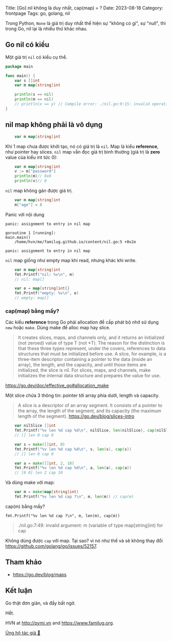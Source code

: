 Title: [Go] nil không là duy nhất, cap(map) = ?
Date: 2023-08-18
Category: frontpage
Tags: go, golang, nil

Trong Python, `None` là giá trị duy nhất thể hiện sự "không có gì", sự "null", thì trong Go, nil lại là nhiều thứ khác nhau.

## Go nil có kiểu
Một giá trị `nil` có kiểu cụ thể.

```go
package main

func main() {
	var s []int
	var m map[string]int

	println(s == nil)
	println(m == nil)
	// println(x == y) // Compile error: ./nil.go:9:15: invalid operation: s == m (mismatched types []int and map[string]int)
}
```

## nil map không phải là vô dụng
```go
    var m map[string]int
```
Khi 1 map chưa được khởi tạo, nó có giá trị là `nil`.
Map là kiểu **reference**, như pointer hay slices. `nil` map vẫn đọc giá trị bình thường (giá trị là **zero** value của kiểu int tức 0):

```go
	var m map[string]int
	v := m["password"]
	println(m)// 0x0
	println(v)// 0
```

`nil` map không gán được giá trị.

```go
	var m map[string]int
	m["age"] = 8
```
Panic với nội dung
```
panic: assignment to entry in nil map

goroutine 1 [running]:
main.main()
	/home/hvn/me/familug.github.io/content/nil.go:5 +0x2e

panic: assignment to entry in nil map
```

`nil` map giống như empty map khi read, nhưng khác khi write.

```go
	var m map[string]int
	fmt.Printf("nil: %v\n", m)
    // nil: map[]

	var e = map[string]int{}
	fmt.Printf("empty: %v\n", e)
    // empty: map[]
```
### cap(map) bằng mấy?
Các kiểu **reference** trong Go phải allocation để cấp phát bộ nhớ sử dụng `new` hoặc `make`. Dùng make để alloc map hay slice.

>  It creates slices, maps, and channels only, and it returns an initialized (not zeroed) value of type T (not *T). The reason for the distinction is that these three types represent, under the covers, references to data structures that must be initialized before use. A slice, for example, is a three-item descriptor containing a pointer to the data (inside an array), the length, and the capacity, and until those items are initialized, the slice is nil. For slices, maps, and channels, make initializes the internal data structure and prepares the value for use.

<https://go.dev/doc/effective_go#allocation_make>

Một slice chứa 3 thông tin: pointer tới array phía dưới, length và capacity.

> A slice is a descriptor of an array segment. It consists of a pointer to the array, the length of the segment, and its capacity (the maximum length of the segment).
<https://go.dev/blog/slices-intro>

```go
	var nilSlice []int
	fmt.Printf("%v len %d cap %d\n", nilSlice, len(nilSlice), cap(nilSlice))
    // [] len 0 cap 0

	var s = make([]int, 0)
	fmt.Printf("%v len %d cap %d\n", s, len(s), cap(s))
    // [] len 0 cap 0

	var a = make([]int, 2, 10)
	fmt.Printf("%v len %d cap %d\n", a, len(a), cap(a))
    // [0 0] len 2 cap 10
```

Và dùng make với map:

```go
	var m = make(map[string]int)
	fmt.Printf("%v len %d cap ?\n", m, len(m)) // cap(m)
```

cap(m) bằng mấy?

`fmt.Printf("%v len %d cap ?\n", m, len(m), cap(m))`
> ./nil.go:7:49: invalid argument: m (variable of type map[string]int) for cap

Không dùng được `cap` với map. Tại sao? vì nó như thế và sẽ không thay đổi <https://github.com/golang/go/issues/52157>.

## Tham khảo
- <https://go.dev/blog/maps>

## Kết luận
Go thật đơn giản, và đầy bất ngờ.

Hết.

HVN at <http://pymi.vn> and <https://www.familug.org>.

[Ủng hộ tác giả 🍺](https://www.familug.org/p/ung-ho.html)
